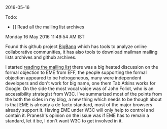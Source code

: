 2016-05-16

Todo:

- [] Read all the mailing list archives


Monday 16 May 2016 11:49:54 AM IST

Found this github project [BigBang](https://github.com/sbenthall/bigbang) which
has tools to analyze online collaborative communities, it has also tools to
download mailman mailing lists archives and github archives.

I started [reading the mailing list](notes_from_mailing_list.md) there was a
big heated discussion on the formal objection to EME from EFF, the people
supporting the formal objection appeared to be hetrogeneous, many were
independent developers and don't work for big name, one them Tab Atkins works
for Google. On the side the most vocal voice was of John Foliot, who is an
accessibility strategist from W3C. I've summarized most of the points from the
both the sides in my blog, a new thing which needs to be though about is that
EME is already a de facto standard, most of the major browsers already support
it. Having EME under W3C will only help to control and contain it. Pranesh's
opinion on the issue was if EME has to remain a standard, let it be, I don't
want W3C to get involved in it.
